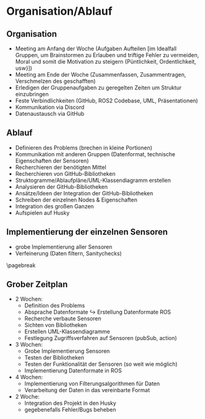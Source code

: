 # Organisation/Ablauf

## Organisation

* Meeting am Anfang der Woche (Aufgaben Aufteilen [im Idealfall Gruppen, um Brainstormen zu Erlauben und triftige Fehler zu vermeiden, Moral und somit die       Motivation zu steigern {Püntlichkeit, Ordentlichkeit, usw}])
* Meeting am Ende der Woche (Zusammenfassen, Zusammentragen, Verschmelzen des geschafften)
* Erledigen der Gruppenaufgaben zu geregelten Zeiten um Struktur einzubringen
* Feste Verbindlichkeiten (GitHub, ROS2 Codebase, UML, Präsentationen)
* Kommunikation via Discord
* Datenaustausch via GitHub

## Ablauf

* Definieren des Problems (brechen in kleine Portionen)
* Kommunikation mit anderen Gruppen (Datenformat, technische Eigenschaften der Sensoren)
* Recherchieren der benötigten Mittel
* Recherchieren von GitHub-Bibliotheken
* Struktogramme/Ablaufpläne/UML-Klassendiagramm erstellen
* Analysieren der GitHub-Bibliotheken
* Ansätze/Ideen der Integration der GitHub-Bibliotheken
* Schreiben der einzelnen Nodes & Eigenschaften
* Integration des großen Ganzen
* Aufspielen auf Husky

## Implementierung der einzelnen Sensoren

* grobe Implementierung aller Sensoren
* Verfeinerung (Daten filtern, Sanitychecks)

\pagebreak

## Grober Zeitplan
* 2 Wochen:
    - Definition des Problems 
    - Absprache Datenformate $\hookrightarrow$ Erstellung Datenformate ROS 
    - Recherche verbaute Sensoren
    - Sichten von Bibliotheken
    - Erstellen UML-Klassendiagramme
    - Festlegung Zugriffsverfahren auf Sensoren (pubSub, action)
* 3 Wochen:
    - Grobe Implementierung Sensoren
    - Testen der Bibliotheken
    - Testen der Funktionalität der Sensoren (so weit wie möglich)
    - Implementierung Datenformate in ROS
* 4 Wochen:
    - Implementierung von Filterungsalgorithmen für Daten
    - Verarbeitung der Daten in das vereinbarte Format
* 2 Woche:
    - Integration des Projekt in den Husky
    - gegebenefalls Fehler/Bugs beheben
